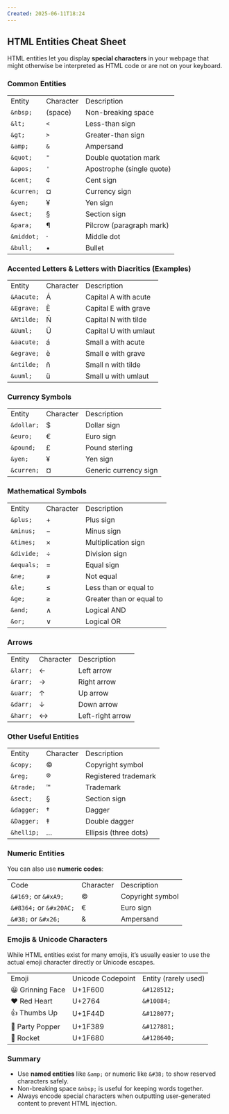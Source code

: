 ```yaml
---
Created: 2025-06-11T18:24
---
```

## HTML Entities Cheat Sheet

HTML entities let you display **special characters** in your webpage that might otherwise be interpreted as HTML code or are not on your keyboard.

  

### **Common Entities**

|   |   |   |
|---|---|---|
|Entity|Character|Description|
|`&nbsp;`|(space)|Non-breaking space|
|`&lt;`|`<`|Less-than sign|
|`&gt;`|`>`|Greater-than sign|
|`&amp;`|`&`|Ampersand|
|`&quot;`|`"`|Double quotation mark|
|`&apos;`|`'`|Apostrophe (single quote)|
|`&cent;`|¢|Cent sign|
|`&curren;`|¤|Currency sign|
|`&yen;`|¥|Yen sign|
|`&sect;`|§|Section sign|
|`&para;`|¶|Pilcrow (paragraph mark)|
|`&middot;`|·|Middle dot|
|`&bull;`|•|Bullet|

  

### Accented Letters & Letters with Diacritics (Examples)

|   |   |   |
|---|---|---|
|Entity|Character|Description|
|`&Aacute;`|Á|Capital A with acute|
|`&Egrave;`|È|Capital E with grave|
|`&Ntilde;`|Ñ|Capital N with tilde|
|`&Uuml;`|Ü|Capital U with umlaut|
|`&aacute;`|á|Small a with acute|
|`&egrave;`|è|Small e with grave|
|`&ntilde;`|ñ|Small n with tilde|
|`&uuml;`|ü|Small u with umlaut|

  

### **Currency Symbols**

|   |   |   |
|---|---|---|
|Entity|Character|Description|
|`&dollar;`|$|Dollar sign|
|`&euro;`|€|Euro sign|
|`&pound;`|£|Pound sterling|
|`&yen;`|¥|Yen sign|
|`&curren;`|¤|Generic currency sign|

  

### **Mathematical Symbols**

|   |   |   |
|---|---|---|
|Entity|Character|Description|
|`&plus;`|+|Plus sign|
|`&minus;`|−|Minus sign|
|`&times;`|×|Multiplication sign|
|`&divide;`|÷|Division sign|
|`&equals;`|=|Equal sign|
|`&ne;`|≠|Not equal|
|`&le;`|≤|Less than or equal to|
|`&ge;`|≥|Greater than or equal to|
|`&and;`|∧|Logical AND|
|`&or;`|∨|Logical OR|

  

### **Arrows**

|   |   |   |
|---|---|---|
|Entity|Character|Description|
|`&larr;`|←|Left arrow|
|`&rarr;`|→|Right arrow|
|`&uarr;`|↑|Up arrow|
|`&darr;`|↓|Down arrow|
|`&harr;`|↔|Left-right arrow|

  

### **Other Useful Entities**

|   |   |   |
|---|---|---|
|Entity|Character|Description|
|`&copy;`|©|Copyright symbol|
|`&reg;`|®|Registered trademark|
|`&trade;`|™|Trademark|
|`&sect;`|§|Section sign|
|`&dagger;`|†|Dagger|
|`&Dagger;`|‡|Double dagger|
|`&hellip;`|…|Ellipsis (three dots)|

  

### **Numeric Entities**

You can also use **numeric codes**:

|   |   |   |
|---|---|---|
|Code|Character|Description|
|`&#169;` or `&#xA9;`|©|Copyright symbol|
|`&#8364;` or `&#x20AC;`|€|Euro sign|
|`&#38;` or `&#x26;`|&|Ampersand|

  

### Emojis & Unicode Characters

While HTML entities exist for many emojis, it’s usually easier to use the actual emoji character directly or Unicode escapes.

|   |   |   |
|---|---|---|
|Emoji|Unicode Codepoint|Entity (rarely used)|
|😀 Grinning Face|U+1F600|`&#128512;`|
|❤️ Red Heart|U+2764|`&#10084;`|
|👍 Thumbs Up|U+1F44D|`&#128077;`|
|🎉 Party Popper|U+1F389|`&#127881;`|
|🚀 Rocket|U+1F680|`&#128640;`|

  

### Summary

- Use **named entities** like `&amp;` or numeric like `&#38;` to show reserved characters safely.
- Non-breaking space `&nbsp;` is useful for keeping words together.
- Always encode special characters when outputting user-generated content to prevent HTML injection.